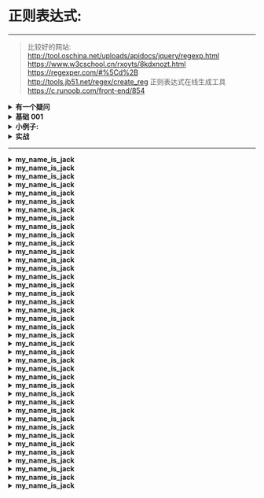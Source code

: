 # 正则表达式:
---
>比较好的网站:
>   http://tool.oschina.net/uploads/apidocs/jquery/regexp.html
>    https://www.w3cschool.cn/rxoyts/8kdxnozt.html
>    https://regexper.com/#%5Cd%2B
>    http://tools.jb51.net/regex/create_reg      正则表达式在线生成工具
>    https://c.runoob.com/front-end/854 






<details>
<summary><b> 有一个疑问 </b></summary>

```  

这里有一段文本, 内容如下:

1023
01:19:14,615 --> 01:19:17,584
我们提供有用的社区劳务
We're providing a valuable community service.

1024
01:19:17,785 --> 01:19:21,449
对报界来说很动听，但我要养家活口的
That's fine for the papers, but I've got a family to feed.

1025
01:19:24,126 --> 01:19:25,650
我们走得太远
We go back a long way.

1026
01:19:26,962 --> 01:19:31,899
我需要这份公路的合同，如果拿不到我就完了
I need this highway contract. I don't get it and I go under. That's a fact.


-------------------------------------------------------------------------------
需求:
现在我要匹配 1023 1024 1025 1026 这些数字
所以正则表达式写成:  
^\d{1,}$

在 VS code 中运行匹配
结果确实是匹配到了, 

但是, 我在那种正则表达式在线测试(网页端),
这个正则表达式就不管用了, 
显示匹配数为 0

好奇怪啊~
同样是正则表达式
为什么一个在软件上就可以匹配得到
在网页版测试中就不管用了呢???

而且, 我发现不是所有的编辑类型的软件都可以匹配得到这个结果...


```
</details>

























<details>
<summary><b>基础 001 </b></summary>

```  

非打印字符: 非打印字符也可以是正则表达式的组成部分。比如说:空格,换行之类的

\ 	将下一个字符标记为一个特殊字符、或一个原义字符、或一个向后引用、或一个八进制转义符
    例如，“n”匹配字符“n”

{n}             表示 n 个字符,	正好n次
{n,m}           表示 n 至 m 个字符 , 至少n，但不超过m次
{m,}	        至少m次

a|b             匹配a或者b  举例: (P|p)ython  匹配 Python或者python


^               行的开头, 举个例子:
                        ^Python 匹配 'The code is Python'  返回 None
                        ^Python 匹配 'Python 3' 返回 'Python'
                ^表示字符串的开头，
                但它还有另外一个含义:
                    当在一组方括号里使用^是，它表示"非"或"排除"的意思，常常用来剔除某个字符
                比如:
                    [^a-zA-Z]+  匹配 runoob 123 GOOGLE 456       ... ,,,  [  ]  0 * & % # @ !      
                    意思是除了大小写, 都符合条件( 包括空格 )

$               行的结束,比如:
                        fox$ 匹配 'the aaa xxx xxx fox jump' 返回 None
                        fox$ 匹配 'the aaa xxx xxx fox'      返回 'fox'

^\d             行的开头必须是数字
\d$             行的结束必须是数字


.               匹配除换行符 \n 之外的任何单字符
                要匹配 .  请使用 \.   比如
                    'P.th.n' 匹配 'Python'
                    'P..hon' 匹配 'Python'


+               一次或多次,至少一个字符,要匹配 + 字符，请使用 \+ , 比如:
                runoo+b，可以匹配 runoob、runooob、runoooooob 等，+ 号代表前面的字符必须至少出现一次（1次或多次）
                对于字符串“oooo”，“o+?”将匹配单个“o”，而“o+”将匹配所有“o”

*               零次或更多次 任意个字符,包括0个, 要匹配 * 字符，请使用 \*。 比如:
                runoo*b，可以匹配 runob、runoob、runoooooob 等，* 号代表字符可以不出现，也可以出现一次或者多次（0次、或1次、或多次）

)               用 \ 转义, 也就是 \) 


?               一次或根本不 ,表示0个或者1个字符,比如:
                                colou?r 可以匹配 color 或者 colour，? 问号代表前面的字符最多只可以出现一次（0次、或1次）

\b              匹配 字边界,
                举例: \bcorn\b 匹配 coen 返回 true
                      \bcorn\b 匹配 corner 返回 None
                \b 被称为词边界字符快捷方式

\B              \b的取反
                corn\B 匹配 corner 返回 corn
                corn\B 匹配 corn   返回 None

\n              匹配一个换行符。串行“\\”匹配“\”而“\(”则匹配“(”
\r 	            匹配一个回车符  等价于 \x0d 和 \cM
\d              匹配数字字符串,也就是 [0-9]
\D              匹配非数字字符串 也就是 [^0-9]
\s              匹配任何空白字符,比如:空格,制表符,换行符等等...也就是 [\f\n\r\t\v]
\S              匹配任何非空白字符,也就是 [^fnrtv]
\W (大)         匹配任何非单词字符,也就是 [^A-Za-z0-9_]
\w (小)         匹配包括下划线的任何单词字符,也就是 [A-Za-z0-9_]   

re.IGNORECASE               不区分大小写

意思等同于的表达式:
+ 等同于 {1,}  意思是:1个或多个
* 等同于{0,}  意思是:0个或多个

限定符用来指定正则表达式的一个给定组件必须要出现多少次才能满足匹配。有 * 或 + 或 ? 或 {n} 或 {n,} 或 {n,m} 共6种


```
</details>










<details>
<summary><b>小例子:</b></summary>

```  

[\d]{3}-[\d]{4}             匹配   866-5306
[\d]{3,4}                   匹配   333 或者 6666
[Pp]ython                   匹配   Python  或者  python
rub[ye]                     匹配   ruby    或者  rube
[abcd]                      括号其中任意一个字母
[0-9] 等同于 [0123456789]   匹配任何数字
[a-z]                       任何小写字母
[A-Z]                       任何大写字母
[A-Za-z0-9]                 任何字母+数字
[^aeiou]                    除了aeiou字母之外的所有字母
[^0-9]                      除了数字之外的字符
{1,}                        指定1次或多次,次数没有上限
[\d]{1,}                    匹配 '1600 c++ java PHP' 返回 1600
[\d]+                       匹配 '1600 xxxxxxxxx'    返回 1600
.+                          匹配 'foo\nbar' 返回 'foo'  像这样的遇到换行符\n停止,因为,正常情况下,不会匹配换行符
.+                          匹配 'foo\nbar' re.dotall 返回 'foo\nbar' 因为:当加上re.dotall时候,就可以匹配换行符\n,

re.search       仅仅返回第一个匹配,比如:re.search(r'\w','Python 3') 返回 P
                                                            re.findall 返回 : ['P','y','t','h','o','n']










要匹配的字符串如下:
<H1>Chapter 1 - 介绍正则表达式</H1>
<div>这是div盒子</div>
<span>这是span标签</span>
<123>这是自定义标签</123>

*、+限定符都是贪婪的，因为它们会尽可能多的匹配文字，只有在它们的后面加上一个? 就可以实现非贪婪或最小匹配
正则表达式有几种模式:
第一种:
    非贪婪模式:如果您只需要匹配开始和结束 H1 标签，下面的非贪婪表达式只匹配 <H1>
    正则表达式 : \<.*?\>
    共找到 8 处匹配：
    <H1>
    </H1>
    <div>
    </div>
    <span>
    </span>
    <123>
    </123>



第二种:
    贪婪模式:下面的表达式匹配从开始小于符号 (<) 到关闭 H1 标记的大于符号 (>) 之间的所有内容
    正则表达式 : \<.*\>
    共找到 4 处匹配：
    <H1>Chapter 1 - 介绍正则表达式</H1>
    <div>这是div盒子</div>
    <span>这是span标签</span>
    <123>这是自定义标签</123>

第三种:
    如果只想匹配开始的 H1 标签，表达式则是：
    正则表达式:   \<\w+?\>
    共找到 4 处匹配：
    <H1>
    <div>
    <span>
    <123>

PS:
   通过在 *、+ 或 ? 限定符之后放置 ?，该表达式从"贪心"表达式转换为"非贪心"表达式或者最小匹配
   正则表达式在线测试网站: https://c.runoob.com/front-end/854
   注意:Java的正则表达式是双\\来表示转义





正则表达式正向选择:
Windows(?=95|98|NT|2000)  匹配 Windows2000 返回 Windows

正则表达式反向选择:
Windows(?!95|98|NT|2000)  匹配 Windows2333 返回 Windows

(A.*?F)                   匹配 ABCDEFG ABCDEFG ABCDEFG 返回 :
                                                            共找到 3 处匹配：
                                                            ABCDEF
                                                            ABCDEF
                                                            ABCDEF




var str = "Is is the cost of of gasoline going up up";
var patt1 = /\b([a-z]+) \1\b/ig;
document.write(str.match(patt1));

正则表达式后面的全局标记 g 指定将该表达式应用到输入字符串中能够查找到的尽可能多的匹配
表达式的结尾处的不区分大小写 i 标记指定不区分大小写

```
</details>













<details>
<summary><b> 实战 </b></summary>

```  


实战 1:
real  真实的 really  真正地; 事实上 reality  事实; 真实   realize v 实现; 意识到   
需求: 匹配这段文字中所有的汉字(必须是单词形式)
答案:
[\u4e00-\u9fa5]+
匹配结果:
    共找到 7 处匹配：
    真实的
    真正地
    事实上
    事实
    真实
    实现
    意识到       


需求: 匹配这段文字中所有的汉字(必须是单个字的形式)     
答案:
[\u4e00-\u9fa5]
共找到 18 处匹配：
真
实
的
真
正
地
事
实
...



需求: 匹配这段文字中所有的英文字母(必须是字母的形式)
[a-z]
共找到 25 处匹配：
r
e
a
l
r
e
a


需求: 匹配这段文字中所有的英文单词(必须是单词的形式)
[a-z]+
共找到 5 处匹配：
real
really
reality
realize
v


需求: 只匹配 v 这个单独的字母, 单词中的 v 不需要匹配
\bv\b
共找到 1 处匹配：
v

    
    



实战 2:
    匹配英文单词:
    [a-z]           只可以匹配单个字母 , 比如 a , b, c, d, t 等等...(只能是小写)
    [a-zA-Z]        只可以匹配单个字母 , 比如 a , B, c, D, t 等等...(包括大小写)
    [a-zA-Z]+       可以匹配单个字母, 也可以匹配单词, 比如: aaa, bbbb, cc, AAA_back_Eee ,  d 等等...(包括大小写)
    \b[a-zA-Z]+\b   可以匹配单词, 但是和上面不一样的是, 这AAA_back_Eee这种带下划线的就匹配不了了 (\b是表示边界的意思)



```
</details>














---
<details>
<summary><b>my_name_is_jack</b></summary>

```  

```
</details>





<details>
<summary><b>my_name_is_jack</b></summary>

```  

```
</details>





<details>
<summary><b>my_name_is_jack</b></summary>

```  

```
</details>





<details>
<summary><b>my_name_is_jack</b></summary>

```  

```
</details>





<details>
<summary><b>my_name_is_jack</b></summary>

```  

```
</details>





<details>
<summary><b>my_name_is_jack</b></summary>

```  

```
</details>





<details>
<summary><b>my_name_is_jack</b></summary>

```  

```
</details>





<details>
<summary><b>my_name_is_jack</b></summary>

```  

```
</details>





<details>
<summary><b>my_name_is_jack</b></summary>

```  

```
</details>





<details>
<summary><b>my_name_is_jack</b></summary>

```  

```
</details>





<details>
<summary><b>my_name_is_jack</b></summary>

```  

```
</details>





<details>
<summary><b>my_name_is_jack</b></summary>

```  

```
</details>





<details>
<summary><b>my_name_is_jack</b></summary>

```  

```
</details>





<details>
<summary><b>my_name_is_jack</b></summary>

```  

```
</details>





<details>
<summary><b>my_name_is_jack</b></summary>

```  

```
</details>





<details>
<summary><b>my_name_is_jack</b></summary>

```  

```
</details>





<details>
<summary><b>my_name_is_jack</b></summary>

```  

```
</details>





<details>
<summary><b>my_name_is_jack</b></summary>

```  

```
</details>





<details>
<summary><b>my_name_is_jack</b></summary>

```  

```
</details>





<details>
<summary><b>my_name_is_jack</b></summary>

```  

```
</details>





<details>
<summary><b>my_name_is_jack</b></summary>

```  

```
</details>





<details>
<summary><b>my_name_is_jack</b></summary>

```  

```
</details>





<details>
<summary><b>my_name_is_jack</b></summary>

```  

```
</details>





<details>
<summary><b>my_name_is_jack</b></summary>

```  

```
</details>





<details>
<summary><b>my_name_is_jack</b></summary>

```  

```
</details>





<details>
<summary><b>my_name_is_jack</b></summary>

```  

```
</details>





<details>
<summary><b>my_name_is_jack</b></summary>

```  

```
</details>





<details>
<summary><b>my_name_is_jack</b></summary>

```  

```
</details>





<details>
<summary><b>my_name_is_jack</b></summary>

```  

```
</details>





<details>
<summary><b>my_name_is_jack</b></summary>

```  

```
</details>





<details>
<summary><b>my_name_is_jack</b></summary>

```  

```
</details>





<details>
<summary><b>my_name_is_jack</b></summary>

```  

```
</details>





<details>
<summary><b>my_name_is_jack</b></summary>

```  

```
</details>





<details>
<summary><b>my_name_is_jack</b></summary>

```  

```
</details>





<details>
<summary><b>my_name_is_jack</b></summary>

```  

```
</details>





<details>
<summary><b>my_name_is_jack</b></summary>

```  

```
</details>





<details>
<summary><b>my_name_is_jack</b></summary>

```  

```
</details>





<details>
<summary><b>my_name_is_jack</b></summary>

```  

```
</details>





<details>
<summary><b>my_name_is_jack</b></summary>

```  

```
</details>





<details>
<summary><b>my_name_is_jack</b></summary>

```  

```
</details>







